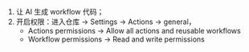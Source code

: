 
1. 让 AI 生成 workflow 代码；
2. 开启权限：进入仓库 -> Settings -> Actions -> general，
   - Actions permissions -> Allow all actions and reusable workflows
   -  Workflow permissions -> Read and write permissions

